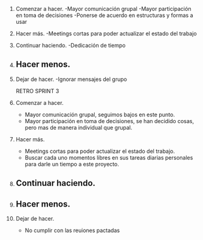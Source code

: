 1. Comenzar a hacer.
    -Mayor comunicación grupal
    -Mayor participación en toma de decisiones
    -Ponerse de acuerdo en estructuras y formas a usar
2. Hacer más.
    -Meetings cortas para poder actualizar el estado del trabajo
3. Continuar haciendo.
    -Dedicación de tiempo
4. Hacer menos.
    -
5. Dejar de hacer.
    -Ignorar mensajes del grupo


    RETRO SPRINT 3

1. Comenzar a hacer.
    - Mayor comunicación grupal, seguimos bajos en este punto.
    - Mayor participación en toma de decisiones, se han decidido cosas, pero mas de manera individual que grupal.

2. Hacer más.
    - Meetings cortas para poder actualizar el estado del trabajo.
    - Buscar cada uno momentos libres en sus tareas diarias personales para darle un tiempo a este proyecto.

3. Continuar haciendo.
    - 

4. Hacer menos.
    - 
    
5. Dejar de hacer.
    - No cumplir con las reuiones pactadas
